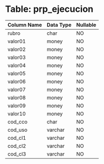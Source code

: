 # Table: prp_ejecucion

| Column Name | Data Type | Nullable |
|-------------|-----------|----------|
| rubro | char | NO |
| valor01 | money | NO |
| valor02 | money | NO |
| valor03 | money | NO |
| valor04 | money | NO |
| valor05 | money | NO |
| valor06 | money | NO |
| valor07 | money | NO |
| valor08 | money | NO |
| valor09 | money | NO |
| valor10 | money | NO |
| cod_cco | char | NO |
| cod_uso | varchar | NO |
| cod_cl1 | varchar | NO |
| cod_cl2 | varchar | NO |
| cod_cl3 | varchar | NO |
